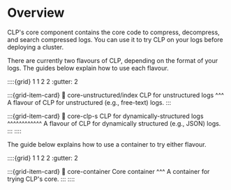 # Overview

CLP's core component contains the core code to compress, decompress, and search compressed logs. You
can use it to try CLP on your logs before deploying a cluster.

There are currently two flavours of CLP, depending on the format of your logs. The guides below
explain how to use each flavour.

::::{grid} 1 1 2 2
:gutter: 2

:::{grid-item-card}
:link: core-unstructured/index
CLP for unstructured logs
^^^
A flavour of CLP for unstructured (e.g., free-text) logs.
:::

:::{grid-item-card}
:link: core-clp-s
CLP for dynamically-structured logs
^^^^^^^^^^^^
A flavour of CLP for dynamically structured (e.g., JSON) logs.
:::
::::

The guide below explains how to use a container to try either flavour.

::::{grid} 1 1 2 2
:gutter: 2

:::{grid-item-card}
:link: core-container
Core container
^^^
A container for trying CLP's core.
:::
::::
